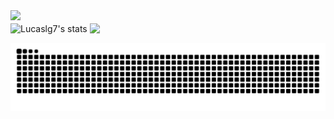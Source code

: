 <div>
  <img src="https://streak-stats.demolab.com/?user=Lucaslg7">
</div>

<div>
<img align="center" alt="Lucaslg7's stats" src="https://github-readme-stats.vercel.app/api?username=Lucaslg7&show_icons=true&theme=monokai&repo=github-readme-stats&api/top-langs?username=Lucaslg7">

<img align="center" src="https://github-readme-stats.vercel.app/api/top-langs/?username=Lucaslg7&layout=compact&theme=monokai">
</div>

<div>
 <p align="center">
  <img src="https://github.com/Lucaslg7/Lucaslg7/blob/output/github-contribution-grid-snake.svg">
 </p>
</div>

<!--
<a href="https://github.com/anuraghazra/github-readme-stats">
  <img align="center" src="https://github-readme-stats.vercel.app/api/pin/?username=anuraghazra&repo=github-readme-stats" />
</a>
<a href="https://github.com/anuraghazra/convoychat">
  <img align="center" src="https://github-readme-stats.vercel.app/api/pin/?username=anuraghazra&repo=convoychat" />
</a>
-->
<!--
**Lucaslg7/Lucaslg7** is a ✨ _special_ ✨ repository because its `README.md` (this file) appears on your GitHub profile.

Here are some ideas to get you started:

- 🔭 I’m currently working on ...
- 🌱 I’m currently learning ...
- 👯 I’m looking to collaborate on ...
- 🤔 I’m looking for help with ...
- 💬 Ask me about ...
- 📫 How to reach me: ...
- 😄 Pronouns: ...
- ⚡ Fun fact: ...
-->


